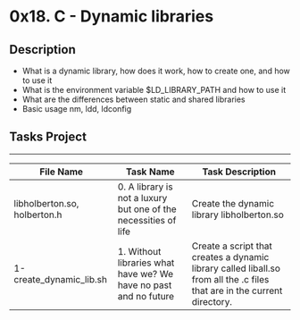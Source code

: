 # 0x18. C - Dynamic libraries

## Description

- What is a dynamic library, how does it work, how to create one, and how to use it
- What is the environment variable $LD_LIBRARY_PATH and how to use it
- What are the differences between static and shared libraries
- Basic usage nm, ldd, ldconfig

## Tasks Project
---
File Name|Task Name|Task Description
---|---|---
libholberton.so, holberton.h | 0. A library is not a luxury but one of the necessities of life | Create the dynamic library libholberton.so
1-create_dynamic_lib.sh | 1. Without libraries what have we? We have no past and no future | Create a script that creates a dynamic library called liball.so from all the .c files that are in the current directory.
